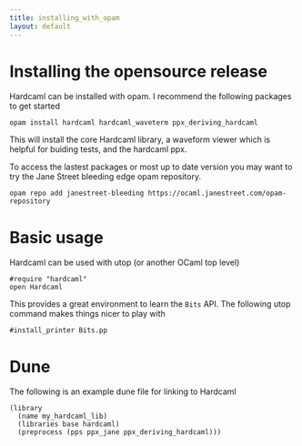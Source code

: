 ```yaml
---
title: installing_with_opam
layout: default
---
```

# Installing the opensource release

Hardcaml can be installed with opam. I recommend the following
packages to get started

```
opam install hardcaml hardcaml_waveterm ppx_deriving_hardcaml
```

This will install the core Hardcaml library, a waveform viewer which
is helpful for buiding tests, and the hardcaml ppx.

To access the lastest packages or most up to date version you may want
to try the Jane Street bleeding edge opam repository.

```
opam repo add janestreet-bleeding https://ocaml.janestreet.com/opam-repository
```

# Basic usage

Hardcaml can be used with utop (or another OCaml top level)

```
#require "hardcaml"
open Hardcaml
```

This provides a great environment to learn the `Bits` API. The following
utop command makes things nicer to play with

```
#install_printer Bits.pp
```

# Dune

The following is an example dune file for linking to Hardcaml

```
(library
  (name my_hardcaml_lib)
  (libraries base hardcaml)
  (preprocess (pps ppx_jane ppx_deriving_hardcaml)))
```
